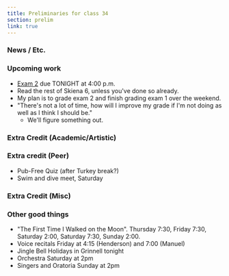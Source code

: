 ```yaml
---
title: Preliminaries for class 34
section: prelim 
link: true
---
```

### News / Etc.

### Upcoming work

* [Exam 2](../exams/exam02) due TONIGHT at 4:00 p.m.
* Read the rest of Skiena 6, unless you've done so already.
* My plan is to grade exam 2 and finish grading exam 1 over the weekend.
* "There's not a lot of time, how will I improve my grade if I'm not
  doing as well as I think I should be."
    * We'll figure something out.

### Extra Credit (Academic/Artistic)

### Extra credit (Peer)

* Pub-Free Quiz (after Turkey break?)
* Swim and dive meet, Saturday

### Extra Credit (Misc)

### Other good things

* "The First Time I Walked on the Moon".  Thursday 7:30, Friday 7:30,
  Saturday 2:00, Saturday 7:30, Sunday 2:00.
* Voice recitals Friday at 4:15 (Henderson) and 7:00 (Manuel)
* Jingle Bell Holidays in Grinnell tonight
* Orchestra Saturday at 2pm
* Singers and Oratoria Sunday at 2pm
